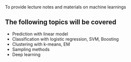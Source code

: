 To provide lecture notes and materials on machine learnings

## The following topics will be covered
* Prediction with linear model
* Classification with logistic regression, SVM, Boosting
* Clustering with k-means, EM
* Sampling methods
* Deep learning 


